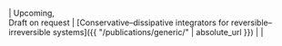 | Upcoming, <br> Draft on request | [Conservative–dissipative integrators for reversible–irreversible systems]({{ "/publications/generic/" | absolute_url }}) | |
